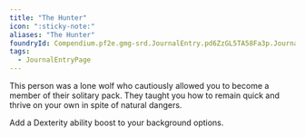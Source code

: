 ```yaml
---
title: "The Hunter"
icon: ":sticky-note:"
aliases: "The Hunter"
foundryId: Compendium.pf2e.gmg-srd.JournalEntry.pd6ZzGL5TA58Fa3p.JournalEntryPage.SssBuFX0XdsBJTx5
tags:
  - JournalEntryPage
---
```

This person was a lone wolf who cautiously allowed you to become a member of their solitary pack. They taught you how to remain quick and thrive on your own in spite of natural dangers.

Add a Dexterity ability boost to your background options.